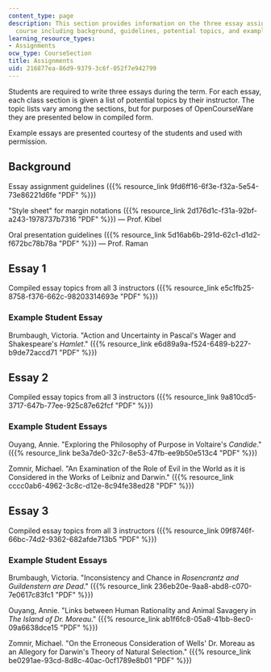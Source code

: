 ```yaml
---
content_type: page
description: This section provides information on the three essay assignments of the
  course including background, guidelines, potential topics, and example student essays.
learning_resource_types:
- Assignments
ocw_type: CourseSection
title: Assignments
uid: 216877ea-86d9-9379-3c6f-052f7e942799
---
```


Students are required to write three essays during the term. For each essay, each class section is given a list of potential topics by their instructor. The topic lists vary among the sections, but for purposes of OpenCourseWare they are presented below in compiled form.

Example essays are presented courtesy of the students and used with permission.

Background
----------

Essay assignment guidelines ({{% resource_link 9fd6ff16-6f3e-f32a-5e54-73e86221d6fe "PDF" %}})

"Style sheet" for margin notations ({{% resource_link 2d176d1c-f31a-92bf-a243-1978737b7316 "PDF" %}}) — Prof. Kibel

Oral presentation guidelines ({{% resource_link 5d16ab6b-291d-62c1-d1d2-f672bc78b78a "PDF" %}}) — Prof. Raman

Essay 1
-------

Compiled essay topics from all 3 instructors ({{% resource_link e5c1fb25-8758-f376-662c-98203314693e "PDF" %}})

### Example Student Essay

Brumbaugh, Victoria. "Action and Uncertainty in Pascal's Wager and Shakespeare's _Hamlet_." ({{% resource_link e6d89a9a-f524-6489-b227-b9de72accd71 "PDF" %}})

Essay 2
-------

Compiled essay topics from all 3 instructors ({{% resource_link 9a810cd5-3717-647b-77ee-925c87e62fcf "PDF" %}})

### Example Student Essays

Ouyang, Annie. "Exploring the Philosophy of Purpose in Voltaire's _Candide_." ({{% resource_link be3a7de0-32c7-8e53-47fb-ee9b50e513c4 "PDF" %}})

Zomnir, Michael. "An Examination of the Role of Evil in the World as it is Considered in the Works of Leibniz and Darwin." ({{% resource_link cccc0ab6-4962-3c8c-d12e-8c94fe38ed28 "PDF" %}})

Essay 3
-------

Compiled essay topics from all 3 instructors ({{% resource_link 09f8746f-66bc-74d2-9362-682afde713b5 "PDF" %}})

### Example Student Essays

Brumbaugh, Victoria. "Inconsistency and Chance in _Rosencrantz and Guildenstern are Dead_." ({{% resource_link 236eb20e-9aa8-abd8-c070-7e0617c83fc1 "PDF" %}})

Ouyang, Annie. "Links between Human Rationality and Animal Savagery in _The Island of Dr. Moreau_." ({{% resource_link ab1f6fc8-05a8-41bb-8ec0-09a6638dce15 "PDF" %}})

Zomnir, Michael. "On the Erroneous Consideration of Wells' Dr. Moreau as an Allegory for Darwin's Theory of Natural Selection." ({{% resource_link be0291ae-93cd-8d8c-40ac-0cf1789e8b01 "PDF" %}})